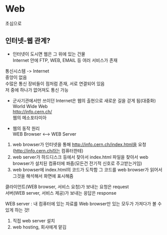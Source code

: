 # Web
초심으로


## 인터넷-웹 관계?  
* 인터넷이 도시면 웹은 그 위에 있는 건물  
Internet 안에 FTP, WEB, EMAIL 등 여러 서비스가 존재  


통신시스템 -> Internet  
중앙이 없음  
수많은 통신 장비들이 점처럼 존재, 서로 연결되어 있음  
저 중에 하나가 없어져도 통신 가능  

* 군사기관에서만 쓰이던 Internet은 웹의 출현으로 새로운 길을 걷게 됨(대중화)  
World Wide Web  
http://info.cern.ch/  
웹의 메소포타미아

* 웹의 동작 원리  
WEB Browser <--> WEB Server  
1. web browser가 인터넷을 통해 http://info.cern.ch/index.html을 요청(http://info.cern.ch라는 컴퓨터한테)  
2. web server가 하드디스크 등에서 찾아서 index.html 파일을 찾아서 web browser가 설치된 컴퓨터에 쏴줌(모든건 전기적 신호로 주고받는거임)  
3. web browser에 index.html의 코드가 도착함 그 코드를 web browser가 읽어서 그것을 해석해서 화면에 표시해줌  


클라이언트(WEB browser, 서비스 요청)가 보내는 요청은 request  
서버(WEB server, 서비스 제공)가 보내는 응답은 response  


WEB server : 내 컴퓨터에 있는 자료를 Web browser만 있는 모두가 가져다가 볼 수 있게 하는 것!  
1. 직접 web server 설치  
2. web hosting, 회사에게 맡김
